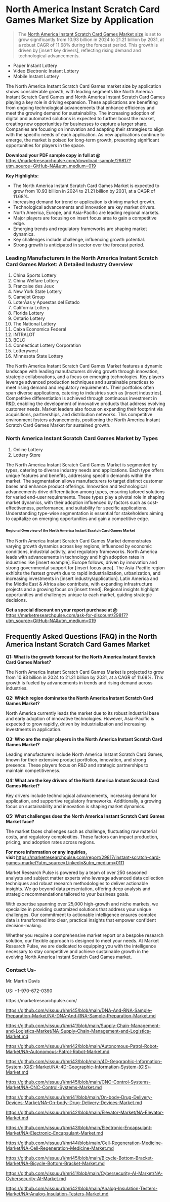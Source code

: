 <h1>North America Instant Scratch Card Games Market&nbsp;Size by Application</h1><blockquote><p>The <a href="https://marketresearchpulse.com/download-sample/29817?utm_source=GitHub-NA&amp;utm_medium=019">North America Instant Scratch Card Games Market size</a> is set to grow significantly from 10.93 billion in 2024 to 21.21 billion by 2031, at a robust CAGR of 11.68% during the forecast period. This growth is driven by [insert key drivers], reflecting rising demand and technological advancements.</p></blockquote><ul><li>Paper Instant Lottery<li> Video Electronic Instant Lottery<li> Mobile Instant Lottery</li></ul><p>The North America Instant Scratch Card Games market size by application shows considerable growth, with leading segments like North America Instant Scratch Card Games and North America Instant Scratch Card Games playing a key role in driving expansion. These applications are benefiting from ongoing technological advancements that enhance efficiency and meet the growing demand for sustainability. The increasing adoption of digital and automated solutions is expected to further boost the market, creating new opportunities for businesses to capture a larger share. Companies are focusing on innovation and adapting their strategies to align with the specific needs of each application. As new applications continue to emerge, the market is poised for long-term growth, presenting significant opportunities for players in the space.</p><p><strong>Download your PDF sample copy in full at @ </strong><a href="https://marketresearchpulse.com/download-sample/29817?utm_source=GitHub-NA&amp;utm_medium=019">https://marketresearchpulse.com/download-sample/29817?utm_source=GitHub-NA&amp;utm_medium=019</a></p><p><strong>Key Highlights: </strong></p><ul><li>The North America Instant Scratch Card Games Market is expected to grow from 10.93 billion in 2024 to 21.21 billion by 2031, at a CAGR of 11.68%.</li><li>Increasing demand for trend or application is driving market growth.</li><li>Technological advancements and innovation are key market drivers.</li><li>North America, Europe, and Asia-Pacific are leading regional markets.</li><li>Major players are focusing on insert focus area to gain a competitive edge.</li><li>Emerging trends and regulatory frameworks are shaping market dynamics.</li><li>Key challenges include challenge, influencing growth potential.</li><li>Strong growth is anticipated in sector over the forecast period.</li></ul><h3>Leading Manufacturers in the North America Instant Scratch Card Games Market: A Detailed Industry Overview</h3><ol><li>China Sports Lottery</li><li>China Welfare Lottery</li><li>Francaise des Jeux</li><li>New York State Lottery</li><li>Camelot Group</li><li>LoterÃ­as y Apuestas del Estado</li><li>California Lottery</li><li>Florida Lottery</li><li>Ontario Lottery</li><li>The National Lottery</li><li>Caixa Economica Federal</li><li>INTRALOT</li><li>BCLC</li><li>Connecticut Lottery Corporation</li><li>Lotterywest</li><li>Minnesota State Lottery</li></ol><div class="flex max-w-full flex-col flex-grow"><div class="min-h-8 text-message flex w-full flex-col items-end gap-2 whitespace-normal break-words [.text-message+&amp;]:mt-5" dir="auto" data-message-author-role="assistant" data-message-id="fd8432e4-4910-450d-b182-61b7bfb0a01f" data-message-model-slug="gpt-4o"><div class="flex w-full flex-col gap-1 empty:hidden first:pt-[3px]"><div class="markdown prose w-full break-words dark:prose-invert light"><p>The North America Instant Scratch Card Games Market features a dynamic landscape with leading manufacturers driving growth through innovation, strategic collaborations, and a focus on emerging technologies. Key players leverage advanced production techniques and sustainable practices to meet rising demand and regulatory requirements. Their portfolios often span diverse applications, catering to industries such as [insert industries]. Competitive differentiation is achieved through continuous investment in R&amp;D, enabling the development of innovative products that address evolving customer needs. Market leaders also focus on expanding their footprint via acquisitions, partnerships, and distribution networks. This competitive environment fosters advancements, positioning the North America Instant Scratch Card Games Market for sustained growth.</p></div></div></div></div><h3>North America Instant Scratch Card Games Market by Types</h3><ol><li>Online Lottery<li> Lottery Store</li></ol><div class="flex max-w-full flex-col flex-grow"><div class="min-h-8 text-message flex w-full flex-col items-end gap-2 whitespace-normal break-words [.text-message+&amp;]:mt-5" dir="auto" data-message-author-role="assistant" data-message-id="084470be-0bb7-4664-bddf-5156b4f41249" data-message-model-slug="gpt-4o-mini"><div class="flex w-full flex-col gap-1 empty:hidden first:pt-[3px]"><div class="markdown prose w-full break-words dark:prose-invert light"><p>The North America Instant Scratch Card Games Market is segmented by types, catering to diverse industry needs and applications. Each type offers unique features and benefits, addressing specific demands within the market. The segmentation allows manufacturers to target distinct customer bases and enhance product offerings. Innovation and technological advancements drive differentiation among types, ensuring tailored solutions for varied end-user requirements. These types play a pivotal role in shaping market dynamics, with their adoption influenced by factors such as cost-effectiveness, performance, and suitability for specific applications. Understanding type-wise segmentation is essential for stakeholders aiming to capitalize on emerging opportunities and gain a competitive edge.</p></div></div></div></div><h3><span style="font-size: 11px;">Regional Overview of the North America Instant Scratch Card Games Market</span></h3><div class="flex max-w-full flex-col flex-grow"><div class="min-h-8 text-message flex w-full flex-col items-end gap-2 whitespace-normal break-words [.text-message+&amp;]:mt-5" dir="auto" data-message-author-role="assistant" data-message-id="e9038762-ce64-4e30-91c9-9bd413514231" data-message-model-slug="gpt-4o-mini"><div class="flex w-full flex-col gap-1 empty:hidden first:pt-[3px]"><div class="markdown prose w-full break-words dark:prose-invert light"><p>The North America Instant Scratch Card Games Market demonstrates varying growth dynamics across key regions, influenced by economic conditions, industrial activity, and regulatory frameworks. North America leads with advancements in technology and high adoption rates in industries like [insert example]. Europe follows, driven by innovation and strong governmental support for [insert focus area]. The Asia-Pacific region exhibits the fastest growth due to rapid industrialization, urbanization, and increasing investments in [insert industry/application]. Latin America and the Middle East &amp; Africa also contribute, with expanding infrastructure projects and a growing focus on [insert trend]. Regional insights highlight opportunities and challenges unique to each market, guiding strategic decisions.</p></div></div></div></div><p><strong>Get a special discount on your report purchase at @ </strong><a href="https://marketresearchpulse.com/ask-for-discount/29817?utm_source=GitHub-NA&amp;utm_medium=019">https://marketresearchpulse.com/ask-for-discount/29817?utm_source=GitHub-NA&amp;utm_medium=019</a></p><h2>Frequently Asked Questions (FAQ) in the North America Instant Scratch Card Games Market</h2><p><strong>Q1: What is the growth forecast for the North America Instant Scratch Card Games Market?</strong></p><p>The North America Instant Scratch Card Games Market is projected to grow from 10.93 billion in 2024 to 21.21 billion by 2031, at a CAGR of 11.68%. This growth is fueled by advancements in trends and rising demand across industries.</p><p><strong>Q2: Which region dominates the North America Instant Scratch Card Games Market?</strong></p><p>North America currently leads the market due to its robust industrial base and early adoption of innovative technologies. However, Asia-Pacific is expected to grow rapidly, driven by industrialization and increasing investments in application.</p><p><strong>Q3: Who are the major players in the North America Instant Scratch Card Games Market?</strong></p><p>Leading manufacturers include North America Instant Scratch Card Games, known for their extensive product portfolios, innovation, and strong presence. These players focus on R&amp;D and strategic partnerships to maintain competitiveness.</p><p><strong>Q4: What are the key drivers of the North America Instant Scratch Card Games Market?</strong></p><p>Key drivers include technological advancements, increasing demand for application, and supportive regulatory frameworks. Additionally, a growing focus on sustainability and innovation is shaping market dynamics.</p><p><strong>Q5: What challenges does the North America Instant Scratch Card Games Market face?</strong></p><p>The market faces challenges such as challenge, fluctuating raw material costs, and regulatory complexities. These factors can impact production, pricing, and adoption rates across regions.</p><p><strong>For more information or any inquiries, visit&nbsp;</strong><a href="https://marketresearchpulse.com/report/29817/instant-scratch-card-games-market?utm_source=Linkedin&utm_medium=0111">https://marketresearchpulse.com/report/29817/instant-scratch-card-games-market?utm_source=Linkedin&utm_medium=0111</a></p><p>Market Research Pulse is powered by a team of over 250 seasoned analysts and subject matter experts who leverage advanced data collection techniques and robust research methodologies to deliver actionable insights. We go beyond data presentation, offering deep analysis and strategic recommendations tailored to your business goals.</p><p>With expertise spanning over 25,000 high-growth and niche markets, we specialize in providing customized solutions that address your unique challenges. Our commitment to actionable intelligence ensures complex data is transformed into clear, practical insights that empower confident decision-making.</p><p>Whether you require a comprehensive market report or a bespoke research solution, our flexible approach is designed to meet your needs. At Market Research Pulse, we are dedicated to equipping you with the intelligence necessary to stay competitive and achieve sustainable growth in the evolving North America Instant Scratch Card Games market.</p><h3><strong>Contact Us-</strong></h3><p>Mr. Martin Davis</p><p>US: +1-970-672-0390</p><p>https://marketresearchpulse.com/</p><p><a href="https://github.com/vissuuu1/mri45/blob/main/DNA-And-RNA-Sample-Preparation-Market/NA-DNA-And-RNA-Sample-Preparation-Market.md">https://github.com/vissuuu1/mri45/blob/main/DNA-And-RNA-Sample-Preparation-Market/NA-DNA-And-RNA-Sample-Preparation-Market.md</a></p><p><a href="https://github.com/vissuuu1/mri41/blob/main/Supply-Chain-Management-and-Logistics-Market/NA-Supply-Chain-Management-and-Logistics-Market.md">https://github.com/vissuuu1/mri41/blob/main/Supply-Chain-Management-and-Logistics-Market/NA-Supply-Chain-Management-and-Logistics-Market.md</a></p><p><a href="https://github.com/vissuuu1/mri42/blob/main/Autonomous-Patrol-Robot-Market/NA-Autonomous-Patrol-Robot-Market.md">https://github.com/vissuuu1/mri42/blob/main/Autonomous-Patrol-Robot-Market/NA-Autonomous-Patrol-Robot-Market.md</a></p><p><a href="https://github.com/vissuuu1/mri43/blob/main/4D-Geographic-Information-System-(GIS)-Market/NA-4D-Geographic-Information-System-(GIS)-Market.md">https://github.com/vissuuu1/mri43/blob/main/4D-Geographic-Information-System-(GIS)-Market/NA-4D-Geographic-Information-System-(GIS)-Market.md</a></p><p><a href="https://github.com/vissuuu1/mri45/blob/main/CNC-Control-Systems-Market/NA-CNC-Control-Systems-Market.md">https://github.com/vissuuu1/mri45/blob/main/CNC-Control-Systems-Market/NA-CNC-Control-Systems-Market.md</a></p><p><a href="https://github.com/vissuuu1/mri41/blob/main/On-body-Drug-Delivery-Devices-Market/NA-On-body-Drug-Delivery-Devices-Market.md">https://github.com/vissuuu1/mri41/blob/main/On-body-Drug-Delivery-Devices-Market/NA-On-body-Drug-Delivery-Devices-Market.md</a></p><p><a href="https://github.com/vissuuu1/mri42/blob/main/Elevator-Market/NA-Elevator-Market.md">https://github.com/vissuuu1/mri42/blob/main/Elevator-Market/NA-Elevator-Market.md</a></p><p><a href="https://github.com/vissuuu1/mri43/blob/main/Electronic-Encapsulant-Market/NA-Electronic-Encapsulant-Market.md">https://github.com/vissuuu1/mri43/blob/main/Electronic-Encapsulant-Market/NA-Electronic-Encapsulant-Market.md</a></p><p><a href="https://github.com/vissuuu1/mri44/blob/main/Cell-Regeneration-Medicine-Market/NA-Cell-Regeneration-Medicine-Market.md">https://github.com/vissuuu1/mri44/blob/main/Cell-Regeneration-Medicine-Market/NA-Cell-Regeneration-Medicine-Market.md</a></p><p><a href="https://github.com/vissuuu1/mri45/blob/main/Bicycle-Bottom-Bracket-Market/NA-Bicycle-Bottom-Bracket-Market.md">https://github.com/vissuuu1/mri45/blob/main/Bicycle-Bottom-Bracket-Market/NA-Bicycle-Bottom-Bracket-Market.md</a></p><p><a href="https://github.com/vissuuu1/mri41/blob/main/Cybersecurity-AI-Market/NA-Cybersecurity-AI-Market.md">https://github.com/vissuuu1/mri41/blob/main/Cybersecurity-AI-Market/NA-Cybersecurity-AI-Market.md</a></p><p><a href="https://github.com/vissuuu1/mri42/blob/main/Analog-Insulation-Testers-Market/NA-Analog-Insulation-Testers-Market.md">https://github.com/vissuuu1/mri42/blob/main/Analog-Insulation-Testers-Market/NA-Analog-Insulation-Testers-Market.md</a></p>
